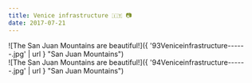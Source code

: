```yaml
---
title: Venice infrastructure 🇮🇹 📷
date: 2017-07-21
---
```


![The San Juan Mountains are beautiful!]({ '93Veniceinfrastructure------.jpg' | url } "San Juan Mountains")
<br>
![The San Juan Mountains are beautiful!]({ '94Veniceinfrastructure------.jpg' | url } "San Juan Mountains")
<br>
</center>
